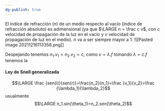```yaml
---
dg-publish: true
---
```

El índice de refracción ($n$) de un medio respecto al vacío (índice de refracción absoluto) es adimensional (ya que $\LARGE n = \frac c v$, con $c$ velocidad de propagación de la luz en el vacío y $v$ velocidad de propagación de luz en el medio). $n$ va a ser siempre mayor a 1. 
![[Pasted image 20211216113356.png]]

Despejando tenemos $n_1.v_1=n_2.v_2=c$, como $v = \lambda . f$ tomando $\lambda = c.f$ tenemos la 
#### Ley de Snell generalizada
$$\LARGE \frac {sen(i)}{sen(r)}=\frac{n_2}{n_1}=\frac {v_1}{v_2}=\frac {\lambda_1}{\lambda_2}$$
usualmente $$\LARGE n_1.sin(\theta_1)=n_2.sen(\theta_2)$$